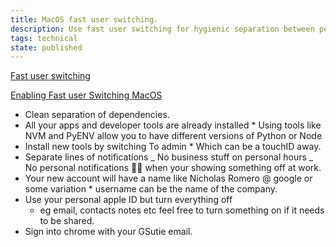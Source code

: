 ```yaml
---
title: MacOS fast user switching.
description: Use fast user switching for hygienic separation between personal and professional accounts on a single laptop.
tags: technical
state: published
---
```


[Fast user switching](https://en.wikipedia.org/wiki/Fast_user_switching)

[Enabling Fast user Switching MacOS](https://www.howtogeek.com/339517/how-to-enable-fast-user-switching-in-macos/)

- Clean separation of dependencies.
- All your apps and developer tools are already installed \* Using tools like
  NVM and PyENV allow you to have different versions of Python or Node
- Install new tools by switching To admin \* Which can be a touchID away.
- Separate lines of notifications _ No business stuff on personal hours _ No
  personal notifications 🍑🍆 when your showing something off at work.
- Your new account will have a name like Nicholas Romero @ google or some
  variation \* username can be the name of the company.
- Use your personal apple ID but turn everything off
  - eg email, contacts notes etc feel free to turn something on if it needs to
    be shared.
- Sign into chrome with your GSutie email.

